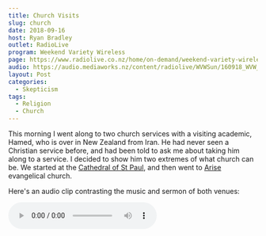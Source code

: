 ```yaml
---
title: Church Visits
slug: church
date: 2018-09-16
host: Ryan Bradley
outlet: RadioLive
program: Weekend Variety Wireless
page: https://www.radiolive.co.nz/home/on-demand/weekend-variety-wireless/2018/09/skeptical-thoughts--indian-scammers--alex-jones-losing-his-grip.html
audio: https://audio.mediaworks.nz/content/radiolive/WVWSun/160918_WVW_Skepticalthoughts.mp3
layout: Post
categories:
  - Skepticism
tags:
  - Religion
  - Church
---
```


This morning I went along to two church services with a visiting academic, Hamed, who is over in New Zealand from Iran. He had never seen a Christian service before, and had been told to ask me about taking him along to a service. I decided to show him two extremes of what church can be. We started at the [Cathedral of St Paul](http://wellingtoncathedral.org.nz/), and then went to [Arise](https://www.arisechurch.com/) evangelical church.

<!-- more -->

Here's an audio clip contrasting the music and sermon of both venues:

<audio controls src="/media/audio/skepticism/Services.mp3" />

We talked about Hamed's impressions of the two services. The first one was much closer to what he was expecting, and he had lots of questions about the meaning of words and phrases, which parts of the text were from the bible and which came later, the robes that people were wearing and the congregants. He thought, correctly, that the congregation at the cathedral were older and wealthy. He also found it interesting how, although the priest was obviously trying to sound relevant to his audience, the sermon was fairly irrelevant and boring.

In contrast, the Arise service was loud and exciting, warm and friendly, but Hamed noted that it seemed devoid of substance. There was no theology, just modern music and a very charismatic visiting preacher telling his story (testimony).

We talked about being a believer in Iran - that there's an expectation that muslims take part in daily prayer 5 times a day, either in public or private, and that they fast for the month of Ramadan. But, outside of that, all other attendance at the mosque is optional, and people aren't judged for not attending the three daily services or the Friday prayers and teaching.

One interesting question, after I'd explained how Arise church focus heavily on Prosperity Gospel - give (to the church) and you shall receive - was whether the government ever does something about unethical churches and preachers who push people to give a lot of money to the church. Of course this doesn't happen, often because even if a person regrets having handed over a lot of money, they don't want to have to publicly admit that they did something they regret.

Hamed said that in Iran, the mosques don't ask for money - quite possibly they're funded by the state. Instead, people are encouraged to give directly to the poor. Given how little money that is given to churches in New Zealand ends up in the hands of the needy, I wonder if churches could learn a thing or two from this!
